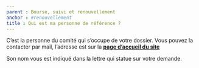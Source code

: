 ```yaml
---
parent : Bourse, suivi et renouvellement
anchor : #renouvellement
title : Qui est ma personne de référence ?
---
```

C’est la personne du comité qui s’occupe de votre dossier. Vous pouvez la contacter par mail, l’adresse est sur la [__page d’accueil du site__](https://association-envol.info)

Son nom vous est indiqué dans la lettre qui statue sur votre demande.
